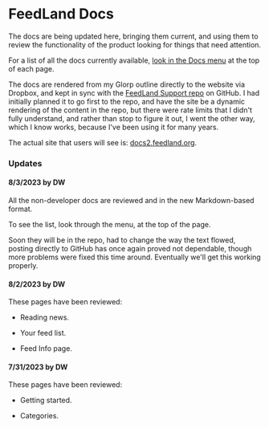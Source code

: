 # FeedLand Docs

The docs are being updated here, bringing them current, and using them to review the functionality of the product looking for things that need attention. 

For a list of all the docs currently available, <a href="https://user-images.githubusercontent.com/1686843/258141641-ca25e468-0fbb-4d5f-bb39-96e3c873a127.png">look in the Docs menu</a> at the top of each page. 

The docs are rendered from my Glorp outline directly to the website via Dropbox, and kept in sync with the <a href="https://github.com/scripting/feedlandSupport/tree/main/docs">FeedLand Support repo</a> on GitHub. I had initially planned it to go first to the repo, and have the site be a dynamic rendering of the content in the repo, but there were rate limits that I didn't fully understand, and rather than stop to figure it out, I went the other way, which I know works, because I've been using it for many years.

The actual site that users will see is:  <a href="http://docs2.feedland.org/">docs2.feedland.org</a>. 

### Updates

#### 8/3/2023 by DW 

All the non-developer docs are reviewed and in the new Markdown-based format. 

To see the list, look through the menu, at the top of the page.

Soon they will be in the repo, had to change the way the text flowed, posting directly to GitHub has once again proved not dependable, though more problems were fixed this time around. Eventually we'll get this working properly. 

#### 8/2/2023 by DW 

These pages have been reviewed:  

* Reading news.

* Your feed list.

* Feed Info page.

#### 7/31/2023 by DW

These pages have been reviewed:  

* Getting started.

* Categories.

